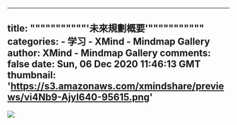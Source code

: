 
---
title: """""""""""'未來規劃概要'"""""""""""
categories: 
    - 学习
    - XMind - Mindmap Gallery
author: XMind - Mindmap Gallery
comments: false
date: Sun, 06 Dec 2020 11:46:13 GMT
thumbnail: 'https://s3.amazonaws.com/xmindshare/previews/vi4Nb9-Ajyl640-95615.png'
---

<div>   
<img src="https://s3.amazonaws.com/xmindshare/previews/vi4Nb9-Ajyl640-95615.png" referrerpolicy="no-referrer">  
</div>
            
